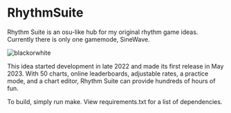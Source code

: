 # RhythmSuite
Rhythm Suite is an osu-like hub for my original rhythm game ideas. Currently there is only one gamemode, SineWave.

![blackorwhite](https://github.com/KDOsborne/RhythmSuite/assets/34141764/bd75220a-3a3e-4039-9e39-6c2a1740e8c3)

This idea started development in late 2022 and made its first release in May 2023. With 50 charts, online leaderboards, adjustable rates, a practice mode, and a chart editor, Rhythm Suite can provide hundreds of hours of fun.

To build, simply run make. View requirements.txt for a list of dependencies.
